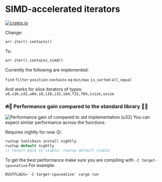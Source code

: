 #  SIMD-accelerated iterators

[![crates.io](https://img.shields.io/crates/v/simd-itertools.svg)](https://crates.io/crates/simd-itertools)

Change:
```Rust
arr.iter().contains()
```
To:
```Rust
arr.iter().contains_simd()
```


Currently the following are implemented:

```find```
```filter```
```position```
```contains```
```eq```
```min/max```
```is_sorted```
```all_equal```

And works for slice iterators of types: ```u8,u16,u32,u64,i8,i16,i32,i64,f32,f64,isize,usize```

### 🔥🚀 Performance gain compared to the standard library 🚀🔥
![Performance gain of compared to std implementation (u32)](benchmark.png)
You can expect similar performance across the functions.



Requires nightly for now 😔:
```Rust
rustup toolchain install nightly
rustup default nightly
// revert back to stable: rustup default stable
```


To get the best performance make sure you are compiling with ```-C target-cpu=native```
For example: 
```
RUSTFLAGS='-C target-cpu=native' cargo run
```